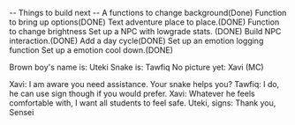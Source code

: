 -- Things to build next --
A functions to change background(Done)
Function to bring up options(DONE)
Text adventure place to place.(DONE)
Function to change brightness
Set up a NPC with lowgrade stats. (DONE)
Build NPC interaction.(DONE)
Add a day cycle(DONE)
Set up an emotion logging function
Set up a emotion cool down.(DONE)


Brown boy's name is: Uteki
Snake is: Tawfiq
No picture yet: Xavi (MC)


Xavi: I am aware you need assistance. Your snake helps you?
Tawfiq: I do, he can use sign though if you would prefer.
Xavi: Whatever he feels comfortable with, I want all students to feel safe.
Uteki, signs: Thank you, Sensei